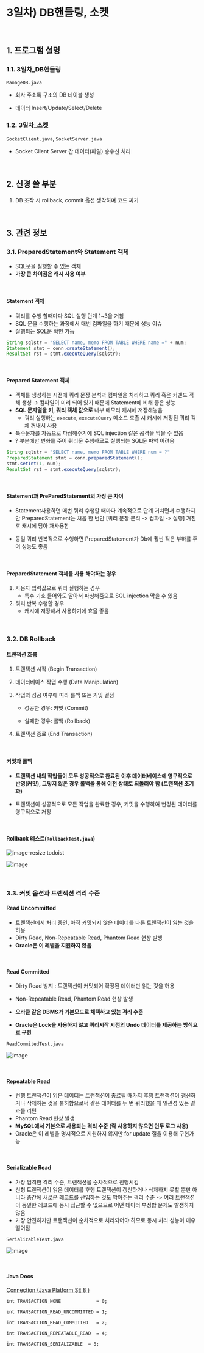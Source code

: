 # 3일차) DB핸들링, 소켓

<br>

## 1. 프로그램 설명

### 1.1. 3일차_DB핸들링

`ManageDB.java`

- 회사 주소록 구조의 DB 테이블 생성

- 데이터 Insert/Update/Select/Delete

### 1.2. 3일차_소켓

`SocketClient.java`, `SocketServer.java`

- Socket Client Server 간 데이터(파일) 송수신 처리

<br>

## 2. 신경 쓸 부분

1. DB 조작 시 rollback, commit 옵션 생각하며 코드 짜기

<br>

## 3. 관련 정보

### 3.1. PreparedStatement와 Statement 객체

- SQL문을 실행할 수 있는 객체
- **가장 큰 차이점은 캐시 사용 여부**

<br>

#### Statement 객체

- 쿼리를 수행 할때마다 SQL 실행 단계 1~3을 거침
- SQL 문을 수행하는 과정에서 매번 컴파일을 하기 때문에 성능 이슈
- 실행되는 SQL문 확인 가능

```java
String sqlstr = "SELECT name, memo FROM TABLE WHERE name =" + num;
Statement stmt = conn.createStatement();
ResultSet rst = stmt.executeQuery(sqlstr);
```

<br>

#### Prepared Statement 객체

- 객체를 생성하는 시점에 쿼리 문장 분석과 컴파일을 처리하고 쿼리 혹은 커맨드 객체 생성 → 컴파일이 미리 되어 있기 때문에 Statement에 비해 좋은 성능
- **SQL 문자열을 키, 쿼리 객체 값으로** 내부 메모리 캐시에 저장해놓음
  - 쿼리 실행하는 `execute`, `executeQuery` 메소드 호출 시 캐시에 저장된 쿼리 객체 꺼내서 사용
- 특수문자를 자동으로 파싱해주기에 SQL injection 같은 공격을 막을 수 있음
- ? 부분에만 변화를 주어 쿼리문 수행하므로 실행되는 SQL문 파악 어려움

```java
String sqlstr = "SELECT name, memo FROM TABLE WHERE num = ?"
PreparedStatement stmt = conn.preparedStatement();
stmt.setInt(1, num);
ResultSet rst = stmt.executeQuery(sqlstr);
```

<br>

#### Statement과 PreParedStatement의 가장 큰 차이

- Statement사용하면 매번 쿼리 수행할 때마다 계속적으로 단계 거치면서 수행하지만 PreparedStatement는 처음 한 번만 [쿼리 문장 분석 -> 컴파일 -> 실행] 거친 후 캐시에 담아 재사용함

- 동일 쿼리 반복적으로 수행하면 PreparedStatement가 Db에 훨씬 적은 부하를 주며 성능도 좋음

<br>

#### PreparedStatement 객체를 사용 해야하는 경우

1. 사용자 입력값으로 쿼리 실행하는 경우
   - 특수 기호 들어와도 알아서 파싱해줌으로 SQL injection 막을 수 있음
2. 쿼리 반복 수행할 경우
   - 캐시에 저장해서 사용하기에 효율 좋음

<br>

### 3.2. DB Rollback

#### 트랜잭션 흐름

1. 트랜잭션 시작 (Begin Transaction)

2. 데이터베이스 작업 수행 (Data Manipulation)

3. 작업의 성공 여부에 따라 롤백 또는 커밋 결정
   
   - 성공한 경우: 커밋 (Commit)
   
   - 실패한 경우: 롤백 (Rollback)

4. 트랜잭션 종료 (End Transaction)

<br>

#### 커밋과 롤백

- **트랜잭션 내의 작업들이 모두 성공적으로 완료된 이후 데이터베이스에 영구적으로 반영(커밋), 그렇지 않은 경우 롤백을 통해 이전 상태로 되돌려야 함 (트랜잭션 초기화)**

- 트랜잭션이 성공적으로 모든 작업을 완료한 경우, 커밋을 수행하여 변경된 데이터를 영구적으로 저장

<br>

#### Rollback 테스트(`RollbackTest.java`)

![image-resize todoist](https://github.com/torpedoisu/Training-project/assets/157687140/ea961628-5ec4-4772-b036-f4b9c7e4a49a)

![image](https://github.com/torpedoisu/Training-project/assets/157687140/342eb4c3-53f5-4c2d-bc0d-62aa3a80e4be)



<br>



### 3.3. 커밋 옵션과 트랜잭션 격리 수준



#### Read Uncommitted

- 트랜잭션에서 처리 중인, 아직 커밋되지 않은 데이터를 다른 트랜잭션이 읽는 것을 허용
- Dirty Read, Non-Repeatable Read, Phantom Read 현상 발생
- **Oracle은 이 레벨을 지원하지 않음**



<br>



#### Read Committed

- Dirty Read 방지 : 트랜잭션이 커밋되어 확정된 데이터만 읽는 것을 허용

- Non-Repeatable Read, Phantom Read 현상 발생

- **오라클 같은 DBMS가 기본모드로 채택하고 있는 격리 수준**

- **Oracle은 Lock을 사용하지 않고 쿼리시작 시점의 Undo 데이터를 제공하는 방식으로 구현**

`ReadCommitedTest.java`
  

![image](https://github.com/torpedoisu/Training-project/assets/157687140/7cecfab9-d884-474a-9e6a-3f923bd128af)


<br>



#### Repeatable Read

- 선행 트랜잭션이 읽은 데이터는 트랜잭션이 종료될 때가지 후행 트랜잭션이 갱신하거나 삭제하는 것을 불허함으로써 같은 데이터를 두 번 쿼리했을 때 일관성 있는 결과를 리턴
- Phantom Read 현상 발생
- **MySQL에서 기본으로 사용되는 격리 수준 (락 사용하지 않으면 언두 로그 사용)**
- Oracle은 이 레벨을 명시적으로 지원하지 않지만 for update 절을 이용해 구현가능



<br>



#### Serializable Read

- 가장 엄격한 격리 수준, 트랜잭션을 순차적으로 진행시킴
- 신형 트랜잭션이 읽은 데이터를 후행 트랜잭션이 갱신하거나 삭제하지 못할 뿐만 아니라 중간에 새로운 레코드를 산입하는 것도 막아주는 격리 수준 -> 여러 트랜잭션이 동일한 레코드에 동시 접근할 수 없으므로 어떤 데이터 부정합 문제도 발생하지 않음
- 가장 안전하지만 트랜잭션이 순차적으로 처리되어야 하므로 동시 처리 성능이 매우 떨어짐

`SerializableTest.java`

![image](https://github.com/torpedoisu/Training-project/assets/157687140/7e1aac70-2362-426b-833d-523040ea0773)



<br>



#### Java Docs

[Connection (Java Platform SE 8 )](https://docs.oracle.com/javase/8/docs/api/java/sql/Connection.html#TRANSACTION_REPEATABLE_READ)

```
int TRANSACTION_NONE             = 0;

int TRANSACTION_READ_UNCOMMITTED = 1;

int TRANSACTION_READ_COMMITTED   = 2;

int TRANSACTION_REPEATABLE_READ  = 4;

int TRANSACTION_SERIALIZABLE  = 8;
```


